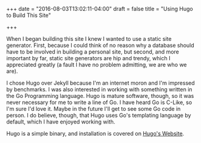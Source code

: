 +++
date = "2016-08-03T13:02:11-04:00"
draft = false
title = "Using Hugo to Build This Site"

+++

When I began building this site I knew I wanted to use a static site generator.  First, because I could think of no reason why a database should
have to be involved in building a personal site, but second, and more important by far, static site generators are hip and trendy, which I  appreciated greatly (a fault I have no problem admitting, we are who we are).

I chose Hugo over Jekyll because I'm an internet moron and I'm impressed by benchmarks.  I was also interested in working with something written in
the Go Programming language.  Hugo is mature software, though, so it was never necessary for me to write a line of Go.  I have heard Go is C-Like, so I'm sure I'd love it.  Maybe in the future I'll get to see some Go code in person. I do believe, though, that Hugo uses Go's templating language by default, which I have enjoyed working with.

Hugo is a simple binary, and installation is covered on [Hugo's Website](https://gohugo.io/).
